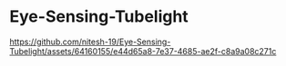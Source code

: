 # Eye-Sensing-Tubelight

 


https://github.com/nitesh-19/Eye-Sensing-Tubelight/assets/64160155/e44d65a8-7e37-4685-ae2f-c8a9a08c271c

